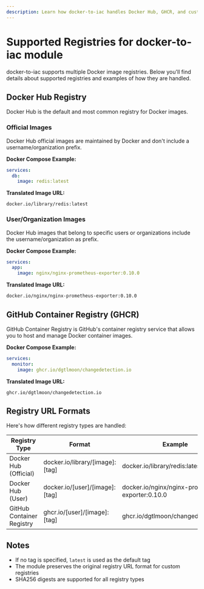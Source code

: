```yaml
---
description: Learn how docker-to-iac handles Docker Hub, GHCR, and custom registries - with real examples that just work.
---
```


# Supported Registries for docker-to-iac module

docker-to-iac supports multiple Docker image registries. Below you'll find details about supported registries and examples of how they are handled.

## Docker Hub Registry

Docker Hub is the default and most common registry for Docker images.

### Official Images

Docker Hub official images are maintained by Docker and don't include a username/organization prefix.

**Docker Compose Example:**

```yaml
services: 
  db: 
    image: redis:latest
```

**Translated Image URL:**

```text
docker.io/library/redis:latest 
```

### User/Organization Images

Docker Hub images that belong to specific users or organizations include the username/organization as prefix.

**Docker Compose Example:**

```yaml
services: 
  app: 
    image: nginx/nginx-prometheus-exporter:0.10.0
```

**Translated Image URL:**

```text
docker.io/nginx/nginx-prometheus-exporter:0.10.0
```

## GitHub Container Registry (GHCR)

GitHub Container Registry is GitHub's container registry service that allows you to host and manage Docker container images.

**Docker Compose Example:**

```yaml
services:
  monitor: 
    image: ghcr.io/dgtlmoon/changedetection.io
```

**Translated Image URL:**

```text
ghcr.io/dgtlmoon/changedetection.io
```

## Registry URL Formats

Here's how different registry types are handled:

| Registry Type | Format | Example |
|--------------|--------|---------|
| Docker Hub (Official) | docker.io/library/[image]:[tag] | docker.io/library/redis:latest |
| Docker Hub (User) | docker.io/[user]/[image]:[tag] | docker.io/nginx/nginx-prometheus-exporter:0.10.0 |
| GitHub Container Registry | ghcr.io/[user]/[image]:[tag] | ghcr.io/dgtlmoon/changedetection.io |

## Notes

- If no tag is specified, `latest` is used as the default tag
- The module preserves the original registry URL format for custom registries
- SHA256 digests are supported for all registry types

